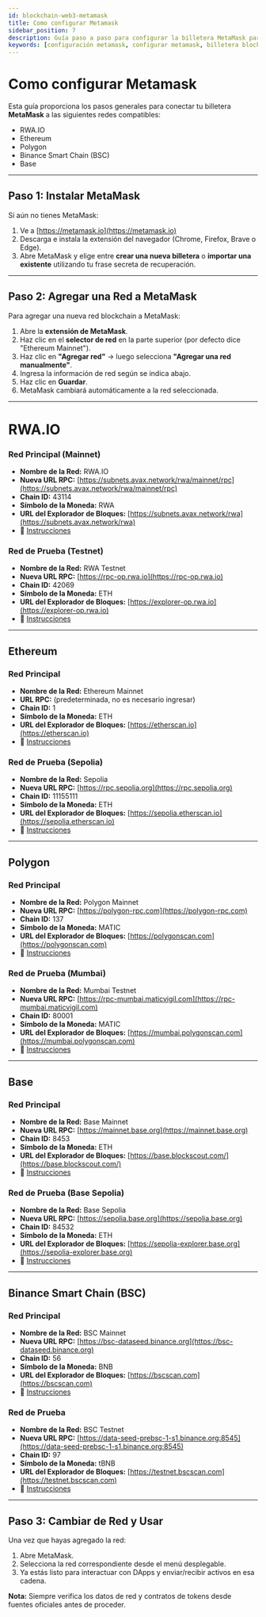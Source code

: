 ```yaml
---
id: blockchain-web3-metamask
title: Como configurar Metamask
sidebar_position: 7
description: Guía paso a paso para configurar la billetera MetaMask para múltiples redes blockchain incluyendo Ethereum, Polygon, BSC, Base y RWA.IO.
keywords: [configuración metamask, configurar metamask, billetera blockchain, billetera ethereum, polygon metamask, BSC metamask, agregar red metamask, billetera web3]
---
```


# Como configurar Metamask




Esta guía proporciona los pasos generales para conectar tu billetera **MetaMask** a las siguientes redes compatibles:

* RWA.IO
* Ethereum
* Polygon
* Binance Smart Chain (BSC)
* Base

---

## Paso 1: Instalar MetaMask

Si aún no tienes MetaMask:

1. Ve a [https://metamask.io](https://metamask.io)
2. Descarga e instala la extensión del navegador (Chrome, Firefox, Brave o Edge).
3. Abre MetaMask y elige entre **crear una nueva billetera** o **importar una existente** utilizando tu frase secreta de recuperación.

---

## Paso 2: Agregar una Red a MetaMask

Para agregar una nueva red blockchain a MetaMask:

1. Abre la **extensión de MetaMask**.
2. Haz clic en el **selector de red** en la parte superior (por defecto dice "Ethereum Mainnet").
3. Haz clic en **"Agregar red"** → luego selecciona **"Agregar una red manualmente"**.
4. Ingresa la información de red según se indica abajo.
5. Haz clic en **Guardar**.
6. MetaMask cambiará automáticamente a la red seleccionada.

---

# RWA.IO

### Red Principal (Mainnet)

* **Nombre de la Red:** RWA.IO
* **Nueva URL RPC:** [https://subnets.avax.network/rwa/mainnet/rpc](https://subnets.avax.network/rwa/mainnet/rpc)
* **Chain ID:** 43114
* **Símbolo de la Moneda:** RWA
* **URL del Explorador de Bloques:** [https://subnets.avax.network/rwa](https://subnets.avax.network/rwa)
* 🔗 [Instrucciones](https://docs.rwa.io)

### Red de Prueba (Testnet)

* **Nombre de la Red:** RWA Testnet
* **Nueva URL RPC:** [https://rpc-op.rwa.io](https://rpc-op.rwa.io)
* **Chain ID:** 42069
* **Símbolo de la Moneda:** ETH
* **URL del Explorador de Bloques:** [https://explorer-op.rwa.io](https://explorer-op.rwa.io)
* 🔗 [Instrucciones](https://docs.rwa.io/testnet)

---

## Ethereum

### Red Principal

* **Nombre de la Red:** Ethereum Mainnet
* **URL RPC:** (predeterminada, no es necesario ingresar)
* **Chain ID:** 1
* **Símbolo de la Moneda:** ETH
* **URL del Explorador de Bloques:** [https://etherscan.io](https://etherscan.io)
* 🔗 [Instrucciones](https://codehs.com/tutorial/jkeesh/how-to-set-up-an-ethereum-wallet-on-metamask)

### Red de Prueba (Sepolia)

* **Nombre de la Red:** Sepolia
* **Nueva URL RPC:** [https://rpc.sepolia.org](https://rpc.sepolia.org)
* **Chain ID:** 11155111
* **Símbolo de la Moneda:** ETH
* **URL del Explorador de Bloques:** [https://sepolia.etherscan.io](https://sepolia.etherscan.io)
* 🔗 [Instrucciones](https://sepolia.dev/)

---

## Polygon

### Red Principal

* **Nombre de la Red:** Polygon Mainnet
* **Nueva URL RPC:** [https://polygon-rpc.com](https://polygon-rpc.com)
* **Chain ID:** 137
* **Símbolo de la Moneda:** MATIC
* **URL del Explorador de Bloques:** [https://polygonscan.com](https://polygonscan.com)
* 🔗 [Instrucciones](https://polygon.technology/blog/getting-started-with-metamask-on-polygon)

### Red de Prueba (Mumbai)

* **Nombre de la Red:** Mumbai Testnet
* **Nueva URL RPC:** [https://rpc-mumbai.maticvigil.com](https://rpc-mumbai.maticvigil.com)
* **Chain ID:** 80001
* **Símbolo de la Moneda:** MATIC
* **URL del Explorador de Bloques:** [https://mumbai.polygonscan.com](https://mumbai.polygonscan.com)
* 🔗 [Instrucciones](https://wiki.polygon.technology/docs/develop/network-details/network)

---

## Base

### Red Principal

* **Nombre de la Red:** Base Mainnet
* **Nueva URL RPC:** [https://mainnet.base.org](https://mainnet.base.org)
* **Chain ID:** 8453
* **Símbolo de la Moneda:** ETH
* **URL del Explorador de Bloques:** [https://base.blockscout.com/](https://base.blockscout.com/)
* 🔗 [Instrucciones](https://docs.base.org/chain/using-base)

### Red de Prueba (Base Sepolia)

* **Nombre de la Red:** Base Sepolia
* **Nueva URL RPC:** [https://sepolia.base.org](https://sepolia.base.org)
* **Chain ID:** 84532
* **Símbolo de la Moneda:** ETH
* **URL del Explorador de Bloques:** [https://sepolia-explorer.base.org](https://sepolia-explorer.base.org)
* 🔗 [Instrucciones](https://docs.base.org/network-information)

---

## Binance Smart Chain (BSC)

### Red Principal

* **Nombre de la Red:** BSC Mainnet
* **Nueva URL RPC:** [https://bsc-dataseed.binance.org](https://bsc-dataseed.binance.org)
* **Chain ID:** 56
* **Símbolo de la Moneda:** BNB
* **URL del Explorador de Bloques:** [https://bscscan.com](https://bscscan.com)
* 🔗 [Instrucciones](https://www.moonpay.com/es/learn/cryptocurrency/how-to-connect-metamask-to-binance-smart-chain-bsc)

### Red de Prueba

* **Nombre de la Red:** BSC Testnet
* **Nueva URL RPC:** [https://data-seed-prebsc-1-s1.binance.org:8545](https://data-seed-prebsc-1-s1.binance.org:8545)
* **Chain ID:** 97
* **Símbolo de la Moneda:** tBNB
* **URL del Explorador de Bloques:** [https://testnet.bscscan.com](https://testnet.bscscan.com)
* 🔗 [Instrucciones](https://docs.bnbchain.org/docs/testnet/wallet/metamask)

---

## Paso 3: Cambiar de Red y Usar

Una vez que hayas agregado la red:

1. Abre MetaMask.
2. Selecciona la red correspondiente desde el menú desplegable.
3. Ya estás listo para interactuar con DApps y enviar/recibir activos en esa cadena.

**Nota:** Siempre verifica los datos de red y contratos de tokens desde fuentes oficiales antes de proceder.


